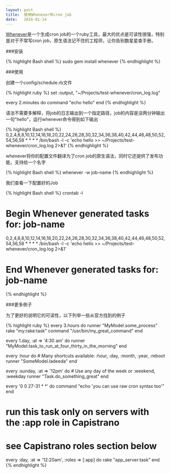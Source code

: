 ```yaml
---
layout: post
title:  使用Whenever写cron job
date:   2016-01-14
---
```


[Whenever](https://github.com/javan/whenever)是一个生成cron job的一个ruby工具，最大的优点是可读性很强，特别是对于不常写cron job，原生语法记不住的工程师，让你告别数星星查手册。

###安装

{% highlight Bash shell %}
sudo gem install whenever
{% endhighlight %}

###使用

创建一个config/schedule.rb文件

{% highlight ruby %}
 set :output, "~/Projects/test-whenever/cron_log.log"

 every 2.minutes do
   command "echo hello"
 end
{% endhighlight %}

语法不需要多解释，将job的日志输出到一个指定路径，job的内容是没两分钟输出一句"hello"，运行whenever命令得到如下输出

{% highlight Bash shell %}
0,2,4,6,8,10,12,14,16,18,20,22,24,26,28,30,32,34,36,38,40,42,44,46,48,50,52,54,56,58 * * * * /bin/bash -l -c 'echo hello >> ~/Projects/test-whenever/cron_log.log 2>&1'
{% endhighlight %}

whenever将你的配置文件翻译为了cron job的原生语法，同时它还提供了发布功能，支持给一个名字

{% highlight Bash shell %}
whenever -w job-name
{% endhighlight %}

我们查看一下配置好的Job

{% highlight Bash shell %}
crontab -l
# Begin Whenever generated tasks for: job-name
0,2,4,6,8,10,12,14,16,18,20,22,24,26,28,30,32,34,36,38,40,42,44,46,48,50,52,54,56,58 * * * * /bin/bash -l -c 'echo hello >> ~/Projects/test-whenever/cron_log.log 2>&1'


# End Whenever generated tasks for: job-name
{% endhighlight %}

###更多例子

为了更好的说明它的可读性，以下列举一些从官方找到的例子

{% highlight ruby %}
every 3.hours do
  runner "MyModel.some_process"
  rake "my:rake:task"
  command "/usr/bin/my_great_command"
end

every 1.day, :at => '4:30 am' do
  runner "MyModel.task_to_run_at_four_thirty_in_the_morning"
end

every :hour do # Many shortcuts available: :hour, :day, :month, :year, :reboot
  runner "SomeModel.ladeeda"
end

every :sunday, :at => '12pm' do # Use any day of the week or :weekend, :weekday
  runner "Task.do_something_great"
end

every '0 0 27-31 * *' do
  command "echo 'you can use raw cron syntax too'"
end

# run this task only on servers with the :app role in Capistrano
# see Capistrano roles section below
every :day, :at => '12:20am', :roles => [:app] do
  rake "app_server:task"
end
{% endhighlight %}
